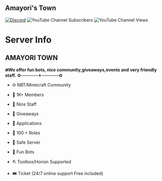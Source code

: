 ## Amayori's Town
[![Discord](https://img.shields.io/discord/913270958972866650?label=Amayori%27s%20Town&logo=Amayori%20)](http://dsc.gg/amayoritown)
![YouTube Channel Subscribers](https://img.shields.io/youtube/channel/subscribers/UCoq_31DRlsswjDG0p71pd2Q?style=social)
![YouTube Channel Views](https://img.shields.io/youtube/channel/views/UCoq_31DRlsswjDG0p71pd2Q?style=social)


# Server Info

## AMAYORI TOWN

**🔥We offer fun bots, nice community,giveaways,events and very friendly staff.**
                          ✿————✦————✿

- 🌐 NBT/Minecraft Community

- 👥 1K+ Members

- 👥 Nice Staff

 - 🎉 Giveaways

- 📄 Applications

- 📑 100 + Roles

- 🔰 Safe Server

- 🤖 Fun Bots

- ⛏️ Toolbox/Horion Supported

- 🎟️ Ticket (24/7 online support Free included)

